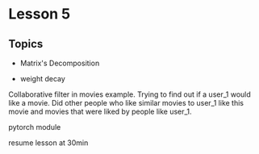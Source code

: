 # Lesson 5

## Topics

* Matrix's Decomposition

* weight decay

Collaborative filter in movies example. Trying to find out if a user_1 would like a movie. Did other people who like similar movies to user_1 like this movie and  movies that were liked by people like user_1.

pytorch module




resume lesson at 30min
